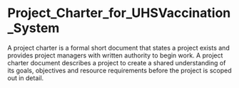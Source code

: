 # Project_Charter_for_UHSVaccination_System
A project charter is a formal short document that states a project exists and provides project managers with written authority to begin work. A project charter document describes a project to create a shared understanding of its goals, objectives and resource requirements before the project is scoped out in detail.
